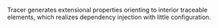 Tracer generates extensional properties orienting to interior traceable elements, which realizes 
dependency injection with little configuration.